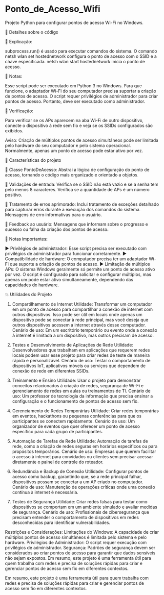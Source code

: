# Ponto_de_Acesso_Wifi
Projeto Python para configurar pontos de acesso Wi-Fi no Windows.

🚩 Detalhes sobre o código

🔴 Explicação:

subprocess.run() é usado para executar comandos do sistema.
O comando netsh wlan set hostednetwork configura o ponto de acesso com o SSID e a chave especificada.
netsh wlan start hostednetwork inicia o ponto de acesso.

🔴 Notas:

Esse script pode ser executado em Python 3 no Windows.
Para que funcione, o adaptador Wi-Fi do seu computador precisa suportar a criação de pontos de acesso.
O script requer privilégios de administrador para criar pontos de acesso. Portanto, deve ser executado como administrador.

🔴 Verificação:

Para verificar se os APs aparecem na aba Wi-Fi de outro dispositivo, conecte o dispositivo à rede sem fio e veja se os SSIDs configurados são exibidos.

Aviso: Criação de múltiplos pontos de acesso simultâneos pode ser limitada pelo hardware do seu computador e pelo sistema operacional. Normalmente, apenas um ponto de acesso pode estar ativo por vez.

🔴 Características do projeto

🔴 Classe PontoDeAcesso:
Abstrai a lógica de configuração do ponto de acesso, tornando o código mais organizado e orientado a objetos.

🔴 Validações de entrada:
Verifica se o SSID não está vazio e se a senha tem pelo menos 8 caracteres.
Verifica se a quantidade de APs é um número positivo.

🔴 Tratamento de erros aprimorado:
Inclui tratamento de exceções detalhado para capturar erros durante a execução dos comandos do sistema.
Mensagens de erro informativas para o usuário.

🔴 Feedback ao usuário:
Mensagens que informam sobre o progresso e sucesso ou falha da criação dos pontos de acesso.

🔴 Notas importantes:

▶ Privilégios de administrador: Esse script precisa ser executado com privilégios de administrador para funcionar corretamente.
▶ Compatibilidade de hardware: O computador precisa ter um adaptador Wi-Fi que suporte a criação de pontos de acesso.
▶ Limitação de múltiplos APs: O sistema Windows geralmente só permite um ponto de acesso ativo por vez. O script é configurado para solicitar e configurar múltiplos, mas apenas um pode estar ativo simultaneamente, dependendo das capacidades do hardware.

💥 Utilidades do Projeto

1. Compartilhamento de Internet
Utilidade: Transformar um computador em um ponto de acesso para compartilhar a conexão de internet com outros dispositivos. Isso pode ser útil em locais onde apenas um dispositivo pode se conectar à rede principal, mas você deseja que outros dispositivos acessem a internet através desse computador.
Cenário de uso: Em um escritório temporário ou evento onde a conexão à internet é limitada a um dispositivo, mas outros precisam de acesso.

2. Testes e Desenvolvimento de Aplicações de Rede
Utilidade: Desenvolvedores que trabalham em aplicações que requerem redes locais podem usar esse projeto para criar redes de teste de maneira rápida e personalizável.
Cenário de uso: Testar o comportamento de dispositivos IoT, aplicativos móveis ou serviços que dependem de conexão de rede em diferentes SSIDs.

3. Treinamento e Ensino
Utilidade: Usar o projeto para demonstrar conceitos relacionados à criação de redes, segurança de Wi-Fi e gerenciamento de redes em aulas ou treinamentos de TI.
Cenário de uso: Um professor de tecnologia da informação que precisa ensinar a configuração e o funcionamento de pontos de acesso sem fio.

4. Gerenciamento de Redes Temporárias
Utilidade: Criar redes temporárias em eventos, hackathons ou pequenas conferências para que os participantes se conectem rapidamente.
Cenário de uso: Um organizador de eventos que quer oferecer um ponto de acesso específico para cada grupo de participantes.

5. Automação de Tarefas de Rede
Utilidade: Automação de tarefas de rede, como a criação de redes seguras em horários específicos ou para propósitos temporários.
Cenário de uso: Empresas que querem facilitar o acesso à internet para convidados ou clientes sem precisar acessar diretamente o painel de controle do roteador.

6. Redundância e Backup de Conexão
Utilidade: Configurar pontos de acesso como backup, garantindo que, se a rede principal falhar, dispositivos possam se conectar a um AP criado no computador.
Cenário de uso: Manutenção de operações críticas onde uma conexão contínua à internet é necessária.

7. Testes de Segurança
Utilidade: Criar redes falsas para testar como dispositivos se comportam em um ambiente simulado e avaliar medidas de segurança.
Cenário de uso: Profissionais de cibersegurança que precisam entender o comportamento de dispositivos em redes desconhecidas para identificar vulnerabilidades.

Restrições e Considerações:
Limitações do Windows: A capacidade de criar múltiplos pontos de acesso simultâneos é limitada pelo sistema e pelo hardware.
Privilégios de Administrador: O script requer execução com privilégios de administrador.
Segurança: Padrões de segurança devem ser considerados ao criar pontos de acesso para garantir que dados sensíveis não sejam expostos.
Em resumo, este projeto é uma ferramenta útil para quem trabalha com redes e precisa de soluções rápidas para criar e gerenciar pontos de acesso sem fio em diferentes contextos.

Em resumo, este projeto é uma ferramenta útil para quem trabalha com redes e precisa de soluções rápidas para criar e gerenciar pontos de acesso sem fio em diferentes contextos. 
